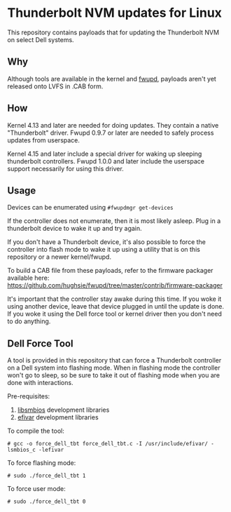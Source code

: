 Thunderbolt NVM updates for Linux
=====
This repository contains payloads that for updating the Thunderbolt NVM on select Dell systems.

Why
---
Although tools are available in the kernel and [fwupd](https://github.com/hughsie/fwupd), payloads 
aren't yet released onto LVFS in .CAB form.

How
---
Kernel 4.13 and later are needed for doing updates. They contain a native "Thunderbolt" driver.
Fwupd 0.9.7 or later are needed to safely process updates from userspace.

Kernel 4.15 and later include a special driver for waking up sleeping thunderbolt controllers.
Fwupd 1.0.0 and later include the userspace support necessarily for using this driver.

Usage
---
Devices can be enumerated using ```#fwupdmgr get-devices```

If the controller does not enumerate, then it is most likely asleep. Plug in a thunderbolt
device to wake it up and try again.

If you don't have a Thunderbolt device, it's also possible to force the controller into
flash mode to wake it up using a utility that is on this repository or a newer kernel/fwupd.

To build a CAB file from these payloads, refer to the firmware packager available here:
https://github.com/hughsie/fwupd/tree/master/contrib/firmware-packager

It's important that the controller stay awake during this time. If you woke it using
another device, leave that device plugged in until the update is done.
If you woke it using the Dell force tool or kernel driver then you don't need to do anything.

Dell Force Tool
---
A tool is provided in this repository that can force a Thunderbolt controller on a Dell
system into flashing mode. When in flashing mode the controller won't go to sleep, so be
sure to take it out of flashing mode when you are done with interactions.

Pre-requisites:

1. [libsmbios](https://github.com/dell/libsmbios) development libraries
2. [efivar](https://github.com/rhinstaller/efivar) development libraries

To compile the tool:
```
# gcc -o force_dell_tbt force_dell_tbt.c -I /usr/include/efivar/ -lsmbios_c -lefivar
```

To force flashing mode:
```
# sudo ./force_dell_tbt 1
```

To force user mode:
```
# sudo ./force_dell_tbt 0
```
